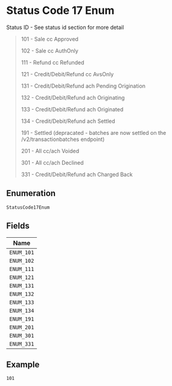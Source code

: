 
# Status Code 17 Enum

Status ID - See status id section for more detail

> 101 - Sale cc Approved
> 
> 102 - Sale cc AuthOnly
> 
> 111 - Refund cc Refunded
> 
> 121 - Credit/Debit/Refund cc AvsOnly
> 
> 131 - Credit/Debit/Refund ach Pending Origination
> 
> 132 - Credit/Debit/Refund ach Originating
> 
> 133 - Credit/Debit/Refund ach Originated
> 
> 134 - Credit/Debit/Refund ach Settled
> 
> 191 - Settled (depracated - batches are now settled on the /v2/transactionbatches endpoint)
> 
> 201 - All cc/ach Voided
> 
> 301 - All cc/ach Declined
> 
> 331 - Credit/Debit/Refund ach Charged Back

## Enumeration

`StatusCode17Enum`

## Fields

| Name |
|  --- |
| `ENUM_101` |
| `ENUM_102` |
| `ENUM_111` |
| `ENUM_121` |
| `ENUM_131` |
| `ENUM_132` |
| `ENUM_133` |
| `ENUM_134` |
| `ENUM_191` |
| `ENUM_201` |
| `ENUM_301` |
| `ENUM_331` |

## Example

```
101
```

